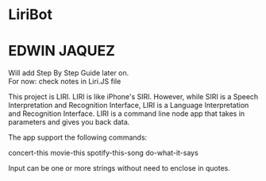 # LiriBot

<h1>EDWIN JAQUEZ</h1>

Will add Step By Step Guide later on.
</br>
For now: check notes in Liri.JS file

<p>
This project is LIRI. LIRI is like iPhone's SIRI. However, while SIRI is a Speech Interpretation and Recognition Interface, LIRI is a Language Interpretation and Recognition Interface. LIRI is a command line node app that takes in parameters and gives you back data.

The app support the following commands:

concert-this
movie-this
spotify-this-song
do-what-it-says

Input can be one or more strings without need to enclose in quotes.
</p>

